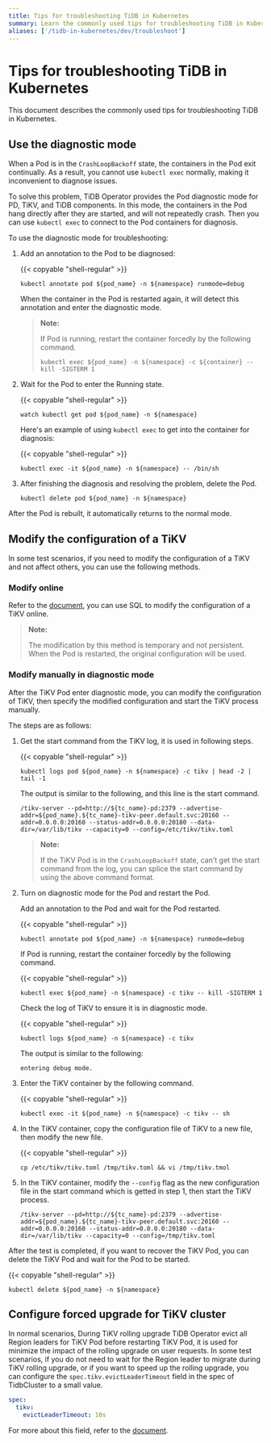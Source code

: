 ```yaml
---
title: Tips for troubleshooting TiDB in Kubernetes
summary: Learn the commonly used tips for troubleshooting TiDB in Kubernetes.
aliases: ['/tidb-in-kubernetes/dev/troubleshoot']
---
```


# Tips for troubleshooting TiDB in Kubernetes

This document describes the commonly used tips for troubleshooting TiDB in Kubernetes.

## Use the diagnostic mode

When a Pod is in the `CrashLoopBackoff` state, the containers in the Pod exit continually. As a result, you cannot use `kubectl exec` normally, making it inconvenient to diagnose issues.

To solve this problem, TiDB Operator provides the Pod diagnostic mode for PD, TiKV, and TiDB components. In this mode, the containers in the Pod hang directly after they are started, and will not repeatedly crash. Then you can use `kubectl exec` to connect to the Pod containers for diagnosis.

To use the diagnostic mode for troubleshooting:

1. Add an annotation to the Pod to be diagnosed:

    {{< copyable "shell-regular" >}}

    ```shell
    kubectl annotate pod ${pod_name} -n ${namespace} runmode=debug
    ```

    When the container in the Pod is restarted again, it will detect this annotation and enter the diagnostic mode.

    > **Note:**
    >
    > If Pod is running, restart the container forcedly by the following command.
    > 
    > ```shell
    > kubectl exec ${pod_name} -n ${namespace} -c ${container} -- kill -SIGTERM 1
    > ```

2. Wait for the Pod to enter the Running state.

    {{< copyable "shell-regular" >}}

    ```shell
    watch kubectl get pod ${pod_name} -n ${namespace}
    ```

    Here's an example of using `kubectl exec` to get into the container for diagnosis:

    {{< copyable "shell-regular" >}}

    ```shell
    kubectl exec -it ${pod_name} -n ${namespace} -- /bin/sh
    ```

3. After finishing the diagnosis and resolving the problem, delete the Pod.

    ```shell
    kubectl delete pod ${pod_name} -n ${namespace}
    ```

After the Pod is rebuilt, it automatically returns to the normal mode.

## Modify the configuration of a TiKV

In some test scenarios, if you need to modify the configuration of a TiKV and not affect others, you can use the following methods.

### Modify online

Refer to the [document](https://docs.pingcap.com/tidb/stable/dynamic-config#modify-tikv-configuration-online), you can use SQL to modify the configuration of a TiKV online.

> **Note:**
>
> The modification by this method is temporary and not persistent. When  the Pod is restarted, the original configuration will be used.

### Modify manually in diagnostic mode

After the TiKV Pod enter diagnostic mode, you can modify the configuration of TiKV, then specify the modified configuration and start the TiKV process manually.

The steps are as follows:

1. Get the start command from the TiKV log, it is used in following steps.
   
    {{< copyable "shell-regular" >}}

    ```shell
    kubectl logs pod ${pod_name} -n ${namespace} -c tikv | head -2 | tail -1
    ```

    The output is similar to the following, and this line is the start command.

    ```shell
    /tikv-server --pd=http://${tc_name}-pd:2379 --advertise-addr=${pod_name}.${tc_name}-tikv-peer.default.svc:20160 --addr=0.0.0.0:20160 --status-addr=0.0.0.0:20180 --data-dir=/var/lib/tikv --capacity=0 --config=/etc/tikv/tikv.toml
    ```

    > **Note:**
    >
    > If the TiKV Pod is in the `CrashLoopBackoff` state, can't get the start command from the log, you can splice the start command by using the above command format.

2. Turn on diagnostic mode for the Pod and restart the Pod.
   
    Add an annotation to the Pod and wait for the Pod restarted.

    {{< copyable "shell-regular" >}}

    ```shell
    kubectl annotate pod ${pod_name} -n ${namespace} runmode=debug
    ```

    If Pod is running, restart the container forcedly by the following command.

    {{< copyable "shell-regular" >}}
  
    ```shell
    kubectl exec ${pod_name} -n ${namespace} -c tikv -- kill -SIGTERM 1
    ```

    Check the log of TiKV to ensure it is in diagnostic mode.

    {{< copyable "shell-regular" >}}

    ```shell
    kubectl logs ${pod_name} -n ${namespace} -c tikv
    ```

    The output is similar to the following:

    ```
    entering debug mode.
    ```

3. Enter the TiKV container by the following command.
   
    {{< copyable "shell-regular" >}}

    ```shell
    kubectl exec -it ${pod_name} -n ${namespace} -c tikv -- sh
    ```

4. In the TiKV container, copy the configuration file of TiKV to a new file, then modify the new file.
   
    {{< copyable "shell-regular" >}}

    ```shell
    cp /etc/tikv/tikv.toml /tmp/tikv.toml && vi /tmp/tikv.tmol
    ```

5. In the TiKV container, modify the `--config` flag as the new configuration file in the start command which is getted in step 1, then start the TiKV process.

    ```shell
    /tikv-server --pd=http://${tc_name}-pd:2379 --advertise-addr=${pod_name}.${tc_name}-tikv-peer.default.svc:20160 --addr=0.0.0.0:20160 --status-addr=0.0.0.0:20180 --data-dir=/var/lib/tikv --capacity=0 --config=/tmp/tikv.toml
    ```

After the test is completed, if you want to recover the TiKV Pod, you can delete the TiKV Pod and wait for the Pod to be started.

{{< copyable "shell-regular" >}}

```shell
kubectl delete ${pod_name} -n ${namespace}
```

## Configure forced upgrade for TiKV cluster

In normal scenarios, During TiKV rolling upgrade TiDB Operator evict all Region leaders for TiKV Pod before restarting TiKV Pod, it is used for minimize the impact of the rolling upgrade on user requests. In some test scenarios, if you do not need to wait for the Region leader to migrate during TiKV rolling upgrade, or if you want to speed up the rolling upgrade, you can configure the `spec.tikv.evictLeaderTimeout` field in the spec of TidbCluster to a small value.

```yaml
spec:
  tikv:
    evictLeaderTimeout: 10s
```

For more about this field, refer to the [document](configure-a-tidb-cluster.md#configure-graceful-upgrade-for-tikv-cluster).
